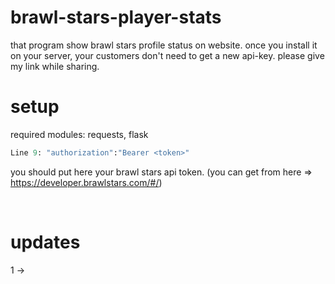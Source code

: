 # brawl-stars-player-stats
that program show brawl stars profile status on website. once you install it on your server, your customers don't need to get a new api-key.
please give my link while sharing.

# setup

required modules: requests, flask
```python
Line 9: "authorization":"Bearer <token>"
```
you should put here your brawl stars api token. (you can get from here => https://developer.brawlstars.com/#/)

<br>

# updates
1 -> 
